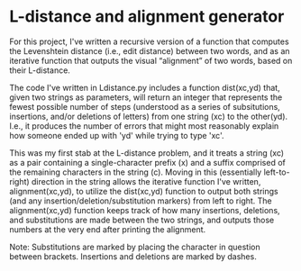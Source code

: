 # L-distance and alignment generator

For this project, I've written a recursive version of a function that computes the Levenshtein distance (i.e., edit distance) between two words, and as an iterative function that outputs the visual “alignment” of two words, based on their L-distance.

The code I've written in Ldistance.py includes a function dist(xc,yd) that, given two strings as parameters, will return an integer that represents the fewest possible number of steps (understood as a series of subsitutions, insertions, and/or deletions of letters) from one string (xc) to the other(yd). I.e., it produces the number of errors that might most reasonably explain how someone ended up with 'yd' while trying to type 'xc'.

This was my first stab at the L-distance problem, and it treats a string (xc) as a pair containing a single-character prefix (x) and a suffix comprised of the remaining characters in the string (c). Moving in this (essentially left-to-right) direction in the string allows the iterative function I've written, alignment(xc,yd), to utilize the dist(xc,yd) function to output both strings (and any insertion/deletion/substitution markers) from left to right. The alignment(xc,yd) function keeps track of how many insertions, deletions, and substitutions are made between the two strings, and outputs those numbers at the very end after printing the alignment.

Note: Substitutions are marked by placing the character in question between brackets. Insertions and deletions are marked by dashes.
